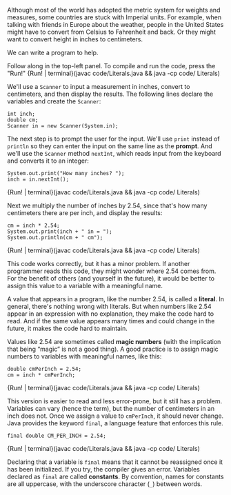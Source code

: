 Although most of the world has adopted the metric system for weights and measures, some countries are stuck with Imperial units.
For example, when talking with friends in Europe about the weather, people in the United States might have to convert from Celsius to Fahrenheit and back.
Or they might want to convert height in inches to centimeters.


We can write a program to help.

Follow along in the top-left panel.
To compile and run the code, press the "Run!"
{Run! | terminal}(javac code/Literals.java && java -cp code/ Literals)

We'll use a `Scanner` to input a measurement in inches, convert to centimeters, and then display the results.
The following lines declare the variables and create the `Scanner`:

```code
int inch;
double cm;
Scanner in = new Scanner(System.in);
```


The next step is to prompt the user for the input.
We'll use `print` instead of `println` so they can enter the input on the same line as the **prompt**.
And we'll use the `Scanner` method `nextInt`, which reads input from the keyboard and converts it to an integer:

```code
System.out.print("How many inches? ");
inch = in.nextInt();
```

{Run! | terminal}(javac code/Literals.java && java -cp code/ Literals)


Next we multiply the number of inches by 2.54, since that's how many centimeters there are per inch, and display the results:

```code
cm = inch * 2.54;
System.out.print(inch + " in = ");
System.out.println(cm + " cm");
```


{Run! | terminal}(javac code/Literals.java && java -cp code/ Literals)

This code works correctly, but it has a minor problem.
If another programmer reads this code, they might wonder where 2.54 comes from.
For the benefit of others (and yourself in the future), it would be better to assign this value to a variable with a meaningful name.




A value that appears in a program, like the number 2.54, is called a **literal**.
In general, there's nothing wrong with literals.
But when numbers like 2.54 appear in an expression with no explanation, they make the code hard to read.
And if the same value appears many times and could change in the future, it makes the code hard to maintain.


Values like 2.54 are sometimes called **magic numbers** (with the implication that being “magic” is not a good thing).
A good practice is to assign magic numbers to variables with meaningful names, like this:

```code
double cmPerInch = 2.54;
cm = inch * cmPerInch;
```


{Run! | terminal}(javac code/Literals.java && java -cp code/ Literals)

This version is easier to read and less error-prone, but it still has a problem.
Variables can vary (hence the term), but the number of centimeters in an inch does not.
Once we assign a value to `cmPerInch`, it should never change.
Java provides the keyword `final`, a language feature that enforces this rule.

```code
final double CM_PER_INCH = 2.54;
```



{Run! | terminal}(javac code/Literals.java && java -cp code/ Literals)

Declaring that a variable is `final` means that it cannot be reassigned once it has been initialized.
If you try, the compiler gives an error.
Variables declared as `final` are called **constants**.
By convention, names for constants are all uppercase, with the underscore character (`_`) between words.